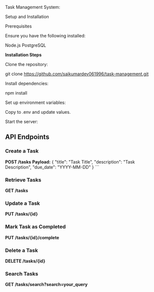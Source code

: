 Task Management System:

Setup and Installation

Prerequisites

Ensure you have the following installed:

Node.js
PostgreSQL 

**Installation Steps**

Clone the repository:

git clone https://github.com/saikumardev061996/task-management.git

Install dependencies:

npm install

Set up environment variables:

Copy  to .env and update values.

Start the server:

## API Endpoints
### Create a Task
**POST /tasks**
**Payload:**
{
  "title": "Task Title",
  "description": "Task Description",
  "due_date": "YYYY-MM-DD"
}
\`\`\`

### Retrieve Tasks
**GET /tasks**

### Update a Task
**PUT /tasks/{id}**

### Mark Task as Completed
**PUT /tasks/{id}/complete**

### Delete a Task
**DELETE /tasks/{id}**

### Search Tasks
**GET /tasks/search?search=your_query**
